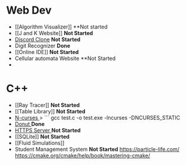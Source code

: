# Web Dev
- [[Algorithm Visualizer]]               **Not started
- [[J and K Website]]                     **Not Started**
- [Discord Clone](https://youtu.be/ZbX4Ok9YX94?si=jNpfpeurOAGAEGVp)                     **Not Started**
- Digit Recognizer                     **Done**
- [[Online IDE]]                               **Not Started**
- Cellular automata Website    **Not Started
- 
# C++
- [[Ray Tracer]]                           **Not Started**
- [[Table Library]]                       **Not Started**
- [ N-curses ]( https://tldp.org/HOWTO/NCURSES-Programming-HOWTO )  > ``` gcc test.c -o test.exe -lncurses -DNCURSES_STATIC 
-  [ Donut ](https://www.a1k0n.net/2011/07/20/donut-math.html)                            **Done**
- [ HTTPS Server ](https://osasazamegbe.medium.com/showing-building-an-http-server-from-scratch-in-c-2da7c0db6cb7)               **Not Started**
- [[SQLite]]                                 **Not Started**
- [[Fluid Simulations]]
- Student Management System      **Not Started**
https://particle-life.com/
https://cmake.org/cmake/help/book/mastering-cmake/

